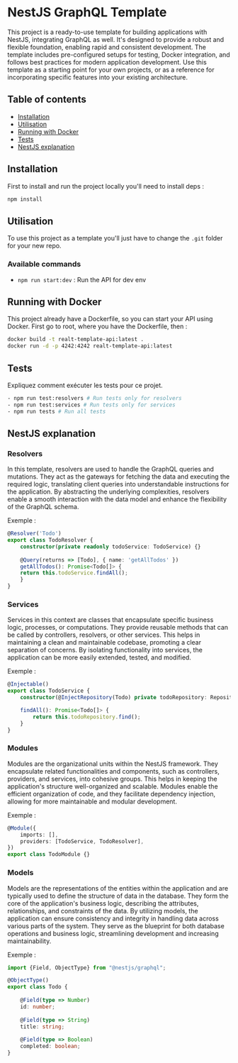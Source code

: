 # NestJS GraphQL Template

This project is a ready-to-use template for building applications with NestJS, integrating GraphQL as well. It's designed to provide a robust and flexible foundation, enabling rapid and consistent development. The template includes pre-configured setups for testing, Docker integration, and follows best practices for modern application development. Use this template as a starting point for your own projects, or as a reference for incorporating specific features into your existing architecture.

## Table of contents

- [Installation](#installation)
- [Utilisation](#utilisation)
- [Running with Docker](#running-with-docker)
- [Tests](#tests)
- [NestJS explanation](#nestjs-explanation)

## Installation

First to install and run the project locally you'll need to install deps :

```bash
npm install
```

## Utilisation

To use this project as a template you'll just have to change the `.git` folder for your new repo.

### Available commands

- `npm run start:dev` : Run the API for dev env

## Running with Docker

This project already have a Dockerfile, so you can start your API using Docker.
First go to root, where you have the Dockerfile, then :

```bash
docker build -t realt-template-api:latest .
docker run -d -p 4242:4242 realt-template-api:latest
```

## Tests

Expliquez comment exécuter les tests pour ce projet.

```bash
- npm run test:resolvers # Run tests only for resolvers
- npm run test:services # Run tests only for services
- npm run tests # Run all tests
```

## NestJS explanation

### Resolvers

In this template, resolvers are used to handle the GraphQL queries and mutations. 
They act as the gateways for fetching the data and executing the required logic, translating client queries into understandable instructions for the application. By abstracting the underlying complexities, resolvers enable a smooth interaction with the data model and enhance the flexibility of the GraphQL schema.

Exemple :

```typescript
@Resolver('Todo')
export class TodoResolver {
    constructor(private readonly todoService: TodoService) {}
    
    @Query(returns => [Todo], { name: 'getAllTodos' })
    getAllTodos(): Promise<Todo[]> {
    return this.todoService.findAll();
    }
}
```

### Services

Services in this context are classes that encapsulate specific business logic, processes, or computations. They provide reusable methods that can be called by controllers, resolvers, or other services. This helps in maintaining a clean and maintainable codebase, promoting a clear separation of concerns. By isolating functionality into services, the application can be more easily extended, tested, and modified.

Exemple :

```typescript
@Injectable()
export class TodoService {
    constructor(@InjectRepository(Todo) private todoRepository: Repository<Todo>) {}

    findAll(): Promise<Todo[]> {
        return this.todoRepository.find();
    }
}
```

### Modules

Modules are the organizational units within the NestJS framework. They encapsulate related functionalities and components, such as controllers, providers, and services, into cohesive groups. This helps in keeping the application's structure well-organized and scalable. Modules enable the efficient organization of code, and they facilitate dependency injection, allowing for more maintainable and modular development.

Exemple :

```typescript
@Module({
    imports: [],
    providers: [TodoService, TodoResolver],
})
export class TodoModule {}
```

### Models

Models are the representations of the entities within the application and are typically used to define the structure of data in the database. They form the core of the application's business logic, describing the attributes, relationships, and constraints of the data. By utilizing models, the application can ensure consistency and integrity in handling data across various parts of the system. They serve as the blueprint for both database operations and business logic, streamlining development and increasing maintainability.

Exemple :
```typescript
import {Field, ObjectType} from "@nestjs/graphql";

@ObjectType()
export class Todo {
    
    @Field(type => Number)
    id: number;
    
    @Field(type => String)
    title: string;
    
    @Field(type => Boolean)
    completed: boolean;
}
```